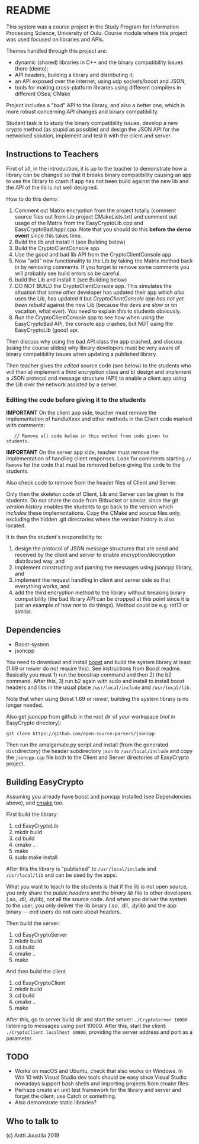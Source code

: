 # README #

This system was a course project in the Study Program for Information Processing Science, University of Oulu. Course module where this project was used focused on libraries and APIs.

Themes handled through this project are:

* dynamic (shared) libraries in C++ and the binary compatibility issues there (demo);
* API headers, building a library and distributing it;
* an API exposed over the internet, using udp sockets/boost and JSON;
* tools for making cross-platform libraries using different compilers in different OSes; CMake

Project includes a "bad" API to the library, and also a better one, which is more robust concerning API changes and binary compatibility.

Student task is to study the binary compatibility issues, develop a new crypto method (as stupid as possible) and design the JSON API for the networked solution, implement and test it with the client and server.

## Instructions to Teachers

First of all, in the introduction, it is up to the teacher to demonstrate how a library can be changed so that it breaks binary compatibility causing an app to use the library to crash if app has not been build against the new lib and the API of the lib is not well designed.

How to do this demo:

1. Comment out Matrix encryption from the project totally (comment source files out from Lib project CMakeLists.txt) and comment out usage of the Matrix from the EasyCryptoLib.cpp and EasyCryptoBad.hpp/.cpp. Note that you should do this **before the demo event** since this takes time.
2. Build the lib and install it (see Building below)
3. Build the CryptoClientConsole app
4. Use the good and bad lib API from the CryptoClientConsole app
5. Now "add" new functionality to the Lib by taking the Matrix method back in by removing comments. If you forget to remove some comments you will probably see build errors so be careful.
6. build the Lib and install it (see Building below)
7. DO NOT BUILD the CryptoClientConsole app. This simulates the situation that some *other* developer has updated their app which *also* uses the Lib, has updated it but *CryptoClientConsole app has not yet been rebuild* against the new Lib (because the devs are slow or on vacation, what ever). You need to explain this to students obviously.
7. Run the CryptoClientConsole app to see how when using the EasyCryptoBad API, the console app crashes, but NOT using the EasyCryptoLib (good) api.

Then discuss why using the bad API class the app crashed, and discuss (using the course slides) why library developers must be very aware of binary compatibility issues when updating a published library.

Then teacher gives the *edited* source code (see below) to the students who will then a) implement a third encryption class and b) design and implement a JSON protocol and message structure (API) to enable a client app using the Lib over the network assisted by a server. 

### Editing the code before giving it to the students

**IMPORTANT** On the client app side, teacher must remove the implementation of handleXxxx and other methods in the Client code marked with comments:

```
   // Remove all code below in this method from code given to students.
```

**IMPORTANT** On the server app side, teacher must remove the implementation of handling client responses. Look for comments starting `// Remove` for the code that must be removed before giving the code to the students.

Also check code to remove from the header files of Client and Server.

Only then the skeleton code of Client, Lib and Server can be given to the students. Do *not* share the code from Bitbucket or similar, since the git *version history* enables the students to go back to the version which *includes* these implementations. Copy the CMake and source files only, excluding the hidden .git directories where the version history is also located.

It is then the student's responsibility to: 

1. design the protocol of JSON message structures that are send and received by the client and server to enable encryption/decryption distributed way, and
2. implement constructing and parsing the messages using jsoncpp library, and
3. implement the request handling in client and server side so that everything works, and
4. add the third encryption method to the library without breaking binary compatibility (the bad library API can be dropped at this point since it is just an example of how *not* to do things). Method could be e.g. rot13 or similar. 


## Dependencies

* Boost-system
* jsoncpp

You need to download and install [boost](https://boost.org) and build the system library at least (1.69 or newer do not require this). See instructions from Boost readme. Basically you must 1) run the boostrap command and then 2) the b2 command. After this, 3) run b2 again with sudo and install to install boost headers and libs in the usual place `/usr/local/include` and `/usr/local/lib`. 

Note that when using Boost 1.69 or newer, building the system library is no longer needed.

Also get jsoncpp from github in the root dir of your workspace (*not* in EasyCrypto directory):

```
git clone https://github.com/open-source-parsers/jsoncpp
```

Then run the amalgamate.py script and install (from the generated `dist`directory) the header subdirectory `json` to `/usr/local/include` and copy the `jsoncpp.cpp` file both to the Client and Server directories of EasyCrypto project.

## Building EasyCrypto

Assuming you already have boost and jsoncpp installed (see Dependencies above), and [cmake](https://cmake.org) too.

First build the library:

1. cd EasyCryptoLib
2. mkdir build
3. cd build
4. cmake ..
5. make
6. sudo make install

After this the library is "published" to `/usr/local/include` and `/usr/local/lib` and can be used by the apps.

What you want to teach to the students is that if the lib is not open source, you only share the *public headers* and the *binary lib* file to other developers (.so, .dll, .dylib), not all the source code. And when you deliver the system to the user, you only deliver the lib binary (.so, .dll, .dylib) and the app binary -- end users do not care about headers.

Then build the server:

1. cd EasyCryptoServer
2. mkdir build
3. cd build
4. cmake ..
5. make

And then build the client

1. cd EasyCryptoClient
2. mkdir build
3. cd build
4. cmake ..
5. make

After this, go to server build dir and start the server: `./CryptoServer 10000` listening to messages using port 10000. After this, start the client: `./CryptoClient localhost 10000`, providing the server address and port as a parameter.

## TODO

* Works on macOS and Ubuntu, check that also works on Windows. In Win 10 with Visual Studio dev tools should be easy since Visual Studio nowadays support bash shells and importing projects from cmake files.
* Perhaps create an unit test framework for the library and server and forget the client; use Catch or something.
* Also demonstrate static libraries?

## Who to talk to

(c) Antti Juustila 2019
